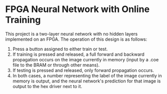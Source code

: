 # FPGA Neural Network with Online Training
This project is a two-layer neural network with no hidden layers implemented on an FPGA. The operation of this design is as follows: 
1. Press a button assigned to either train or test.
2. If training is pressed and released, a full forward and backward propagation occurs on the image currently in memory (input by a .coe file to the BRAM or through other means).
3. If testing is pressed and released, only forward propagation occurs.
4. In both cases, a number representing the label of the image currently in memory is output, and the neural network's prediction for that image is output to the hex driver next to it.
